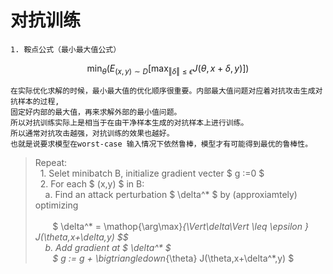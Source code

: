 # 对抗训练
    1. 鞍点公式（最小最大值公式）
    
   $$\min_{\theta} \left(E_{(x,y)\sim D} \left[\max_{\Vert\delta\Vert \leq \epsilon } J(\theta,x+\delta,y) \right] \right)$$
    
    在实际优化求解的时候，最小最大值的优化顺序很重要。内部最大值问题对应着对抗攻击生成对抗样本的过程,
    固定好内部的最大值，再来求解外部的最小值问题。
    所以对抗训练实际上是相当于在由干净样本生成的对抗样本上进行训练。
    所以通常对抗攻击越强，对抗训练的效果也越好。
    也就是说要求模型在worst-case 输入情况下依然鲁棒，模型才有可能得到最优的鲁棒性。
  > Repeat:<br>
     &nbsp; 1. Selet minibatch B, initialize gradient vecter $ g :=0 $<br>
     &nbsp; 2. For each $ (x,y) $ in B: <br>
       &nbsp; &nbsp;    a. Find an attack perturbation $ \delta^* $ by (approxiamtely) optimizing <br>  
       &nbsp; &nbsp;&nbsp; &nbsp;   $ \delta^* = \mathop{\arg\max}_{\Vert\delta\Vert \leq \epsilon } J(\theta,x+\delta,y) $$ <br>
       &nbsp; &nbsp;    b. Add gradient at $ \delta^* $ <br>
       &nbsp; &nbsp;&nbsp; &nbsp;   $ g :=  g + \bigtriangledown_{\theta} J(\theta,x+\delta^*,y) $ <br>
       
       
      
   
  

  
  

